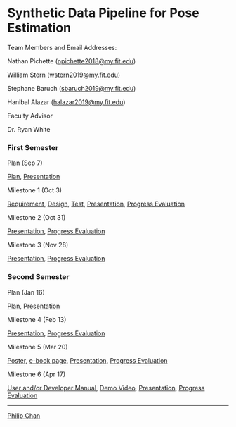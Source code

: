 
# Synthetic Data Pipeline for Pose Estimation

Team Members and Email Addresses:

Nathan Pichette (npichette2018@my.fit.edu)

William Stern (wstern2019@my.fit.edu)

Stephane Baruch (sbaruch2019@my.fit.edu)

Hanibal Alazar  (halazar2019@my.fit.edu)



Faculty Advisor

Dr. Ryan White

### First Semester

Plan (Sep 7)

[Plan](plan1.pdf), [Presentation](plan1Pres.pdf)

Milestone 1 (Oct 3)

[Requirement](requirement.pdf), [Design](design.pdf), [Test](test.pdf), [Presentation](milestone1.pdf), [Progress Evaluation](eval1.pdf)

Milestone 2 (Oct 31)

[Presentation](milestone3.pdf), [Progress Evaluation](eval2.pdf)

Milestone 3 (Nov 28)

[Presentation](milestone3.pdf), [Progress Evaluation](eval3.pdf)

### Second Semester

Plan (Jan 16)

[Plan](plan2.pdf), [Presentation](plan2Pres.pdf)

Milestone 4 (Feb 13)

[Presentation](milestone4.pdf), [Progress Evaluation](eval4.pdf)

Milestone 5 (Mar 20)

[Poster](poster.pdf), [e-book page](ebook.pdf), [Presentation](milestone5.pdf), [Progress Evaluation](eval5.pdf)

Milestone 6 (Apr 17)

[User and/or Developer Manual](userManual.pdf), [Demo Video](demoVideo.jpg), [Presentation](milestone6.pdf), [Progress Evaluation](eval6.pdf)

* * *

[Philip Chan](http://www.cs.fit.edu/~pkc/)
